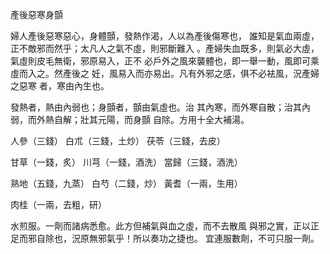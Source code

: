 產後惡寒身顫

婦人產後惡寒惡心，身體顫，發熱作渴，人以為產後傷寒也， 誰知是氣血兩虛，正不敵邪而然乎；太凡人之氣不虛，則邪斷難入 。產婦失血既多，則氣必大虛，氣虛則皮毛無衛，邪原易入，正不 必戶外之風來襲體也，即一舉一動，風即可乘虛而入之。然產後之 妊，風易入而亦易出。凡有外邪之感，俱不必袪風，況產婦之惡寒 者，寒由內生也。

發熱者，熱由內弱也；身顫者，顫由氣虛也。治 其內寒，而外寒自散；治其內弱，而外熱自解；壯其元陽，而身顫 自除。方用十全大補湯。

人參（三錢） 白朮（三錢，土炒） 茯苓（三錢，去皮） 

甘草（一錢，炙） 川芎（一錢，酒洗） 當歸（三錢，酒洗） 

熟地（五錢，九蒸） 白芍（二錢，炒） 黃耆（一兩，生用） 

肉桂（一兩，去粗，研） 

水煎服。一劑而諸病悉愈。此方但補氣與血之虛，而不去散風 與邪之實，正以正足而邪自除也，況原無邪氣乎！所以奏功之捷也。 宜連服數劑，不可只服一劑。 

